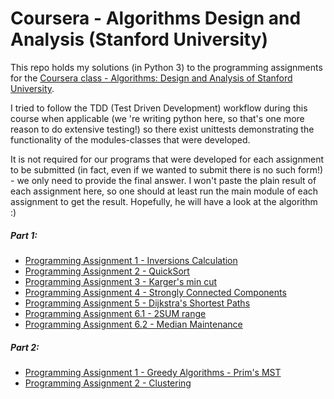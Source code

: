 # Coursera - Algorithms Design and Analysis (Stanford University)

This repo holds my solutions (in Python 3) to the programming assignments for the [Coursera class - Algorithms: Design and Analysis of Stanford University](https://www.coursera.org/learn/algorithm-design-analysis/home/welcome).

I tried to follow the TDD (Test Driven Development) workflow during this
course when applicable (we 're writing python here, so that's one more reason to do extensive testing!) so there exist unittests demonstrating the
functionality of the modules-classes that were developed.

It is not required for our programs that were developed for each assignment to be submitted (in fact, even if we wanted to submit there is no such 
form!) - we only need to provide the final answer. I won't paste the plain result of each assignment here, so one should at least run the main
module of each assignment to get the result. Hopefully, he will have a look at the algorithm :) 

##### Part 1:

* [Programming Assignment 1 - Inversions Calculation](part_1/assignment1_inversions_calculator)
* [Programming Assignment 2 - QuickSort](part1_1/assignment2_quicksort_count_comparisons)
* [Programming Assignment 3 - Karger's min cut](part_1/assignment3_karger_min_cut)
* [Programming Assignment 4 - Strongly Connected Components](part_1/assignment4_strongly_connected_components)
* [Programming Assignment 5 - Dijkstra's Shortest Paths](part_1/assignment5_dijkstra)
* [Programming Assignment 6.1 - 2SUM range](part_1/assignment_6_1_2sum)
* [Programming Assignment 6.2 - Median Maintenance](part_1/assignment_6_2_median_maintenance)

##### Part 2:

* [Programming Assignment 1 - Greedy Algorithms - Prim's MST](part_2/assignment1_greedy_algorithms)
* [Programming Assignment 2 - Clustering](part_2/assignment2_clustering)

